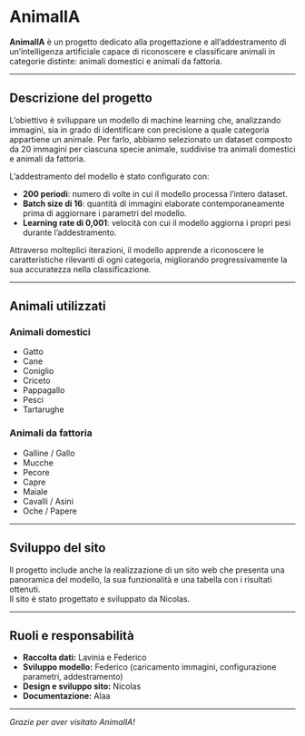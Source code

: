 # AnimalIA

**AnimalIA** è un progetto dedicato alla progettazione e all’addestramento di un’intelligenza artificiale capace di riconoscere e classificare animali in categorie distinte: animali domestici e animali da fattoria.

---

## Descrizione del progetto

L’obiettivo è sviluppare un modello di machine learning che, analizzando immagini, sia in grado di identificare con precisione a quale categoria appartiene un animale. Per farlo, abbiamo selezionato un dataset composto da 20 immagini per ciascuna specie animale, suddivise tra animali domestici e animali da fattoria.

L’addestramento del modello è stato configurato con:

- **200 periodi**: numero di volte in cui il modello processa l’intero dataset.  
- **Batch size di 16**: quantità di immagini elaborate contemporaneamente prima di aggiornare i parametri del modello.  
- **Learning rate di 0,001**: velocità con cui il modello aggiorna i propri pesi durante l’addestramento.

Attraverso molteplici iterazioni, il modello apprende a riconoscere le caratteristiche rilevanti di ogni categoria, migliorando progressivamente la sua accuratezza nella classificazione.

---

## Animali utilizzati

### Animali domestici
- Gatto  
- Cane  
- Coniglio  
- Criceto  
- Pappagallo  
- Pesci  
- Tartarughe  

### Animali da fattoria
- Galline / Gallo  
- Mucche  
- Pecore  
- Capre  
- Maiale  
- Cavalli / Asini  
- Oche / Papere  

---

## Sviluppo del sito

Il progetto include anche la realizzazione di un sito web che presenta una panoramica del modello, la sua funzionalità e una tabella con i risultati ottenuti.  
Il sito è stato progettato e sviluppato da Nicolas.

---

## Ruoli e responsabilità

- **Raccolta dati:** Lavinia e Federico  
- **Sviluppo modello:** Federico (caricamento immagini, configurazione parametri, addestramento)  
- **Design e sviluppo sito:** Nicolas  
- **Documentazione:** Alaa  

---

*Grazie per aver visitato AnimalIA!*